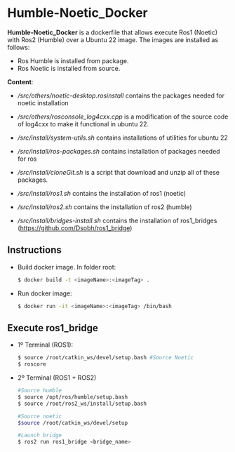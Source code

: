# Humble-Noetic_Docker


**Humble-Noetic_Docker** is a dockerfile that allows execute Ros1 (Noetic) with Ros2 (Humble) over a Ubuntu 22 image.
The images are installed as follows:

- Ros Humble is installed from package.
- Ros Noetic is installed from source.

**Content**:

- */src/others/noetic-desktop.rosinstall* contains the packages needed for noetic installation
- */src/others/rosconsole_log4cxx.cpp* is a modification of the source code of log4cxx to make it functional in ubuntu 22.

- */src/install/system-utils.sh* contains installations of utilities for ubuntu 22
- */src/install/ros-packages.sh* contains installation of packages needed for ros
- */src/install/cloneGit.sh* is a script that download and unzip all of these packages.
- */src/install/ros1.sh* contains the installation of ros1 (noetic)
- */src/install/ros2.sh* contains the installation of ros2 (humble)
- */src/install/bridges-install.sh* contains the installation of ros1_bridges (https://github.com/Dsobh/ros1_bridge)


## Instructions

- Build docker image. In folder root:

	```bash
	$ docker build -t <imageName>:<imageTag> .
	```

- Run docker image: 

	```bash
	$ docker run -it <imageName>:<imageTag> /bin/bash
	```

## Execute ros1_bridge

- 1º Terminal (ROS1):

	```bash
	$ source /root/catkin_ws/devel/setup.bash #Source Noetic
	$ roscore
	```
	
- 2º Terminal (ROS1 + ROS2)

	```bash
	#Source humble
	$ source /opt/ros/humble/setup.bash 
	$ source /root/ros2_ws/install/setup.bash
	
	#Source noetic
	$source /root/catkin_ws/devel/setup
	
	#Launch bridge
	$ ros2 run ros1_bridge <bridge_name>
	```
